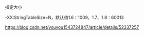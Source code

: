 指定大小

 -XX:StringTableSize=N，默认值1.6：1009，1.7、1.8：60013



https://blog.csdn.net/youyou1543724847/article/details/52337257